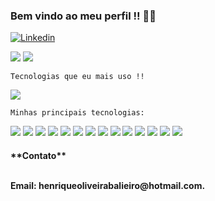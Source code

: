 ### Bem vindo ao meu perfil !! 👋👋

[![Linkedin](https://img.shields.io/badge/LinkedIn-0077B5?style=for-the-badge&logo=linkedin&logoColor=white)](https://www.linkedin.com/in/henrique-oliveira-balieiro-0342a0215/)

<div>

![](http://github-profile-summary-cards.vercel.app/api/cards/stats?username=Henrique-Pessoa&theme=tokyonight) ![](http://github-profile-summary-cards.vercel.app/api/cards/profile-details?username=Henrique-Pessoa&theme=tokyonight)
    
 </div>


    Tecnologias que eu mais uso !!

![](http://github-profile-summary-cards.vercel.app/api/cards/repos-per-language?username=Henrique-Pessoa&theme=transparent)



    Minhas principais tecnologias:

<div>
    <img src="https://img.shields.io/badge/React-20232A?style=for-the-badge&logo=react&logoColor=61DAFB">
    <img src="https://img.shields.io/badge/HTML5-E34F26?style=for-the-badge&logo=html5&logoColor=white">
    <img src="https://img.shields.io/badge/CSS3-1572B6?style=for-the-badge&logo=css3&logoColor=white">
    <img src="https://img.shields.io/badge/JavaScript-F7DF1E?style=for-the-badge&logo=javascript&logoColor=black">
    <img src="https://img.shields.io/badge/TypeScript-007ACC?style=for-the-badge&logo=typescript&logoColor=white">
    <img src="https://img.shields.io/badge/Python-3776AB?style=for-the-badge&logo=python&logoColor=white">
    <img src="https://img.shields.io/badge/R-276DC3?style=for-the-badge&logo=r&logoColor=white">
    <img src="https://img.shields.io/badge/Vue.js-35495E?style=for-the-badge&logo=vue.js&logoColor=4FC08D">
    <img src="https://img.shields.io/badge/Docker-2CA5E0?style=for-the-badge&logo=docker&logoColor=white">
    <img src="https://img.shields.io/badge/Express.js-000000?style=for-the-badge&logo=express&logoColor=white">
    <img src="https://img.shields.io/badge/next.js-000000?style=for-the-badge&logo=nextdotjs&logoColor=white">
    <img src ="https://img.shields.io/badge/Node.js-339933?style=for-the-badge&logo=nodedotjs&logoColor=white">
    <img src = "https://img.shields.io/badge/Sass-CC6699?style=for-the-badge&logo=sass&logoColor=white">
    <img src = "https://img.shields.io/badge/Tailwind_CSS-38B2AC?style=for-the-badge&logo=tailwind-css&logoColor=white">
    <img sr  ="https://img.shields.io/badge/ts--node-3178C6?style=for-the-badge&logo=ts-node&logoColor=white">
    
    

<h4>**Contato**<p><br>Email:
henriqueoliveirabalieiro@hotmail.com.</p</h4>
</div>

